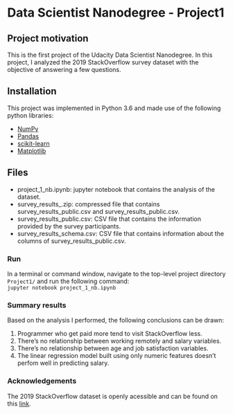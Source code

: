 # Data Scientist Nanodegree - Project1

## Project motivation

This is the first project of the Udacity Data Scientist Nanodegree. In this project, I analyzed
the 2019 StackOverflow survey dataset with the objective of answering a few questions.

## Installation 

This project was implemented in Python 3.6 and made use of the following python libraries:

- [NumPy](http://www.numpy.org/)
- [Pandas](http://pandas.pydata.org)
- [scikit-learn](http://scikit-learn.org/stable/)
- [Matplotlib](https://matplotlib.org/)

## Files

- project_1_nb.ipynb: jupyter notebook that contains the analysis of the dataset.  
- survey_results_.zip: compressed file that contains survey_results_public.csv and survey_results_public.csv.  
- survey_results_public.csv: CSV file that contains the information provided by the survey participants.  
- survey_results_schema.csv: CSV file that contains information about the columns of survey_results_public.csv.  

### Run

In a terminal or command window, navigate to the top-level project directory `Project1/` and run the following command:  
```jupyter notebook project_1_nb.ipynb```

### Summary results 

Based on the analysis I performed, the following conclusions can be drawn:
1. Programmer who get paid more tend to visit StackOverflow less.
2. There’s no relationship between working remotely and salary variables.
3. There’s no relationship between age and job satisfaction variables.
4. The linear regression model built using only numeric features doesn’t perfom well in predicting salary.

### Acknowledgements

The 2019 StackOverflow dataset is openly acessible and can be found on this [link](https://insights.stackoverflow.com/survey).
